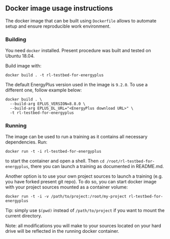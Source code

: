 ## Docker image usage instructions

The docker image that can be built using `Dockerfile` allows to automate setup and ensure reproducible work 
environment.

### Building

You need `docker` installed. Present procedure was built and tested on Ubuntu 18.04.

Build image with:

```shell
docker build . -t rl-testbed-for-energyplus
```

The default EnergyPlus version used in the image is `9.2.0`. To use a different one, follow example below:

```shell
docker build . \
  --build-arg EPLUS_VERSION=8.8.0 \
  --build-arg EPLUS_DL_URL="<EnergyPlus download URL>" \
  -t rl-testbed-for-energyplus
```

### Running

The image can be used to run a training as it contains all necessary dependencies. Run:

```shell
docker run -t -i rl-testbed-for-energyplus
```

to start the container and open a shell. Then `cd /root/rl-testbed-for-energyplus`, there you can launch a training as 
documented in README.md.

Another option is to use your own project sources to launch a training (e.g. you have forked present git repo). To do 
so, you can start docker image with your project sources mounted as a container volume:

```shell
docker run -t -i -v /path/to/project:/root/my-project rl-testbed-for-energyplus
```

Tip: simply use `$(pwd)` instead of `/path/to/project` if you want to mount the current directory.

Note: all modifications you will make to your sources located on your hard drive will be reflected in the running 
docker container.
